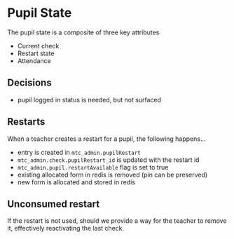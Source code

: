 # Pupil State

The pupil state is a composite of three key attributes

- Current check
- Restart state
- Attendance

## Decisions
- pupil logged in status is needed, but not surfaced

## Restarts

When a teacher creates a restart for a pupil, the following happens...
- entry is created in `mtc_admin.pupilRestart`
- `mtc_admin.check.pupilRestart_id` is updated with the restart id
- `mtc_admin.pupil.restartAvailable` flag is set to true
- existing allocated form in redis is removed (pin can be preserved)
- new form is allocated and stored in redis

## Unconsumed restart

If the restart is not used, should we provide a way for the teacher to remove
it, effectively reactivating the last check.


